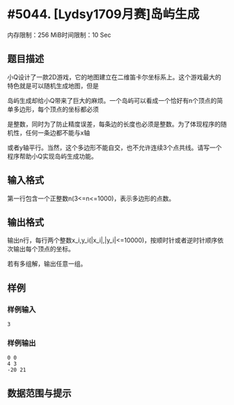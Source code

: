 # #5044. [Lydsy1709月赛]岛屿生成

内存限制：256 MiB时间限制：10 Sec

## 题目描述

小Q设计了一款2D游戏，它的地图建立在二维笛卡尔坐标系上。这个游戏最大的特色就是可以随机生成地图，但是

岛屿生成却给小Q带来了巨大的麻烦。一个岛屿可以看成一个恰好有n个顶点的简单多边形，每个顶点的坐标都必须

是整数，同时为了防止精度误差，每条边的长度也必须是整数。为了体现程序的随机性，任何一条边都不能与x轴

或者y轴平行。当然，这个多边形不能自交，也不允许连续3个点共线。请写一个程序帮助小Q实现岛屿生成功能。

## 输入格式

第一行包含一个正整数n(3<=n<=1000)，表示多边形的点数。

## 输出格式

输出n行，每行两个整数x_i,y_i(|x_i|,|y_i|<=10000)，按顺时针或者逆时针顺序依次输出每个顶点的坐标。

若有多组解，输出任意一组。

## 样例

### 样例输入

    
    3
    

### 样例输出

    
    0 0
    4 3
    -20 21
    

## 数据范围与提示
